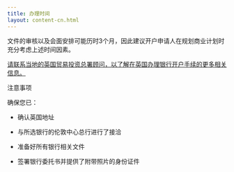 ```yaml
---
title: 办理时间
layout: content-cn.html
---
```


文件的审核以及会面安排可能历时3个月，因此建议开户申请人在规划商业计划时充分考虑上述时间因素。

[请联系当地的英国贸易投资总署顾问，以了解在英国办理银行开户手续的更多相关信息。](https://www.gov.uk/government/uploads/system/uploads/attachment_data/file/524056/Investor_Support_Directory_of_UK_Advisory_Network_May_2016.pdf)

注意事项

确保您已：

-	确认英国地址

-	与所选银行的伦敦中心总行进行了接洽

-	准备好所有银行相关文件

-	签署银行委托书并提供了附带照片的身份证件
